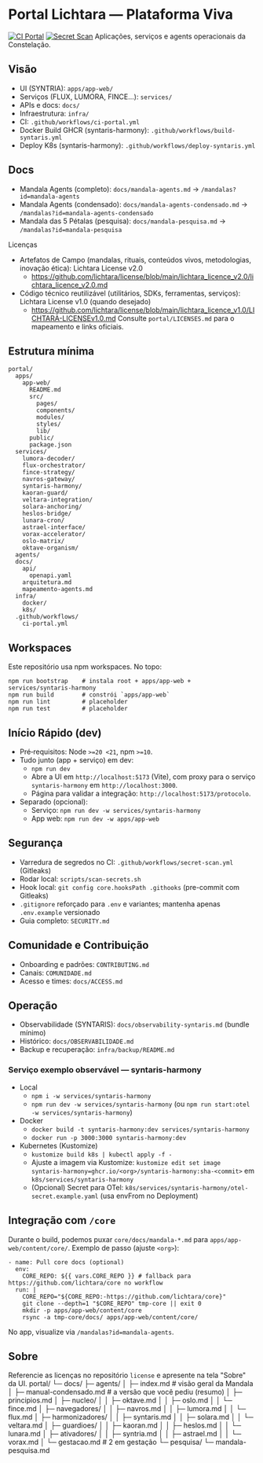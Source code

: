 # Portal Lichtara — Plataforma Viva
[![CI Portal](https://github.com/lichtara/portal/actions/workflows/ci-portal.yml/badge.svg)](https://github.com/lichtara/portal/actions/workflows/ci-portal.yml)
[![Secret Scan](https://github.com/lichtara/portal/actions/workflows/secret-scan.yml/badge.svg)](https://github.com/lichtara/portal/actions/workflows/secret-scan.yml)
Aplicações, serviços e agents operacionais da Constelação.

## Visão
- UI (SYNTRIA): `apps/app-web/`
- Serviços (FLUX, LUMORA, FINCE…): `services/`
- APIs e docs: `docs/`
- Infraestrutura: `infra/`
- CI: `.github/workflows/ci-portal.yml`
 - Docker Build GHCR (syntaris-harmony): `.github/workflows/build-syntaris.yml`
 - Deploy K8s (syntaris-harmony): `.github/workflows/deploy-syntaris.yml`

## Docs
- Mandala Agents (completo): `docs/mandala-agents.md` → `/mandalas?id=mandala-agents`
- Mandala Agents (condensado): `docs/mandala-agents-condensado.md` → `/mandalas?id=mandala-agents-condensado`
- Mandala das 5 Pétalas (pesquisa): `docs/mandala-pesquisa.md` → `/mandalas?id=mandala-pesquisa`

Licenças
- Artefatos de Campo (mandalas, rituais, conteúdos vivos, metodologias, inovação ética): Lichtara License v2.0
  - https://github.com/lichtara/license/blob/main/lichtara_licence_v2.0/lichtara_licence_v2.0.md
- Código técnico reutilizável (utilitários, SDKs, ferramentas, serviços): Lichtara License v1.0 (quando desejado)
  - https://github.com/lichtara/license/blob/main/lichtara_licence_v1.0/LICHTARA-LICENSEv1.0.md
Consulte `portal/LICENSES.md` para o mapeamento e links oficiais.

## Estrutura mínima
```
portal/
  apps/
    app-web/
      README.md
      src/
        pages/
        components/
        modules/
        styles/
        lib/
      public/
      package.json
  services/
    lumora-decoder/
    flux-orchestrator/
    fince-strategy/
    navros-gateway/
    syntaris-harmony/
    kaoran-guard/
    veltara-integration/
    solara-anchoring/
    heslos-bridge/
    lunara-cron/
    astrael-interface/
    vorax-accelerator/
    oslo-matrix/
    oktave-organism/
  agents/
  docs/
    api/
      openapi.yaml
    arquitetura.md
    mapeamento-agents.md
  infra/
    docker/
    k8s/
  .github/workflows/
    ci-portal.yml
```

## Workspaces
Este repositório usa npm workspaces. No topo:

```
npm run bootstrap    # instala root + apps/app-web + services/syntaris-harmony
npm run build        # constrói `apps/app-web`
npm run lint         # placeholder
npm run test         # placeholder
```

## Início Rápido (dev)
- Pré‑requisitos: Node `>=20 <21`, npm `>=10`.
- Tudo junto (app + serviço) em dev:
  - `npm run dev`
  - Abre a UI em `http://localhost:5173` (Vite), com proxy para o serviço `syntaris-harmony` em `http://localhost:3000`.
  - Página para validar a integração: `http://localhost:5173/protocolo`.
- Separado (opcional):
  - Serviço: `npm run dev -w services/syntaris-harmony`
  - App web: `npm run dev -w apps/app-web`

## Segurança
- Varredura de segredos no CI: `.github/workflows/secret-scan.yml` (Gitleaks)
- Rodar local: `scripts/scan-secrets.sh`
- Hook local: `git config core.hooksPath .githooks` (pre-commit com Gitleaks)
- `.gitignore` reforçado para `.env` e variantes; mantenha apenas `.env.example` versionado
 - Guia completo: `SECURITY.md`

## Comunidade e Contribuição
- Onboarding e padrões: `CONTRIBUTING.md`
- Canais: `COMUNIDADE.md`
- Acesso e times: `docs/ACCESS.md`

## Operação
- Observabilidade (SYNTARIS): `docs/observability-syntaris.md` (bundle mínimo)
- Histórico: `docs/OBSERVABILIDADE.md`
- Backup e recuperação: `infra/backup/README.md`

### Serviço exemplo observável — syntaris-harmony
- Local
  - `npm i -w services/syntaris-harmony`
  - `npm run dev -w services/syntaris-harmony` (ou `npm run start:otel -w services/syntaris-harmony`)
- Docker
  - `docker build -t syntaris-harmony:dev services/syntaris-harmony`
  - `docker run -p 3000:3000 syntaris-harmony:dev`
- Kubernetes (Kustomize)
  - `kustomize build k8s | kubectl apply -f -`
  - Ajuste a imagem via Kustomize: `kustomize edit set image syntaris-harmony=ghcr.io/<org>/syntaris-harmony:sha-<commit>` em `k8s/services/syntaris-harmony`
  - (Opcional) Secret para OTel: `k8s/services/syntaris-harmony/otel-secret.example.yaml` (usa envFrom no Deployment)

## Integração com `/core`
Durante o build, podemos puxar `core/docs/mandala-*.md` para `apps/app-web/content/core/`.
Exemplo de passo (ajuste `<org>`):

```
- name: Pull core docs (optional)
  env:
    CORE_REPO: ${{ vars.CORE_REPO }} # fallback para https://github.com/lichtara/core no workflow
  run: |
    CORE_REPO="${CORE_REPO:-https://github.com/lichtara/core}"
    git clone --depth=1 "$CORE_REPO" tmp-core || exit 0
    mkdir -p apps/app-web/content/core
    rsync -a tmp-core/docs/ apps/app-web/content/core/
```

No app, visualize via `/mandalas?id=mandala-agents`.

## Sobre
Referencie as licenças no repositório `license` e apresente na tela "Sobre" da UI.
portal/
└─ docs/
   ├─ agents/
   │  ├─ index.md                # visão geral da Mandala
   │  ├─ manual-condensado.md    # a versão que você pediu (resumo)
   │  ├─ principios.md
   │  ├─ nucleo/
   │  │  ├─ oktave.md
   │  │  ├─ oslo.md
   │  │  └─ fince.md
   │  ├─ navegadores/
   │  │  ├─ navros.md
   │  │  ├─ lumora.md
   │  │  └─ flux.md
   │  ├─ harmonizadores/
   │  │  ├─ syntaris.md
   │  │  ├─ solara.md
   │  │  └─ veltara.md
   │  ├─ guardioes/
   │  │  ├─ kaoran.md
   │  │  ├─ heslos.md
   │  │  └─ lunara.md
   │  ├─ ativadores/
   │  │  ├─ syntria.md
   │  │  ├─ astrael.md
   │  │  └─ vorax.md
   │  └─ gestacao.md             # 2 em gestação
   └─ pesquisa/
      └─ mandala-pesquisa.md
